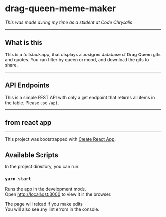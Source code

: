 # drag-queen-meme-maker

_This was made during my time as a student at Code Chrysalis_

---

## What is this

This is a fullstack app, that displays a postgres database of Drag Queen gifs and quotes. You can filter by queen or mood, and download the gifs to share.

---

## API Endpoints

This is a simple REST API with only a get endpoint that returns all items in the table. Please use `/api`.

---

## from react app

---

This project was bootstrapped with [Create React App](https://github.com/facebook/create-react-app).

## Available Scripts

In the project directory, you can run:

### `yarn start`

Runs the app in the development mode.<br />
Open [http://localhost:3000](http://localhost:3000) to view it in the browser.

The page will reload if you make edits.<br />
You will also see any lint errors in the console.
